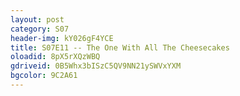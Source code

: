 ```yaml
---
layout: post 
category: S07 
header-img: kY026gF4YCE 
title: S07E11 -- The One With All The Cheesecakes 
oloadid: 8pX5rXQzWBQ 
gdriveid: 0B5Whx3bISzC5QV9NN21ySWVxYXM 
bgcolor: 9C2A61
--- 
```

<!--more--> 
